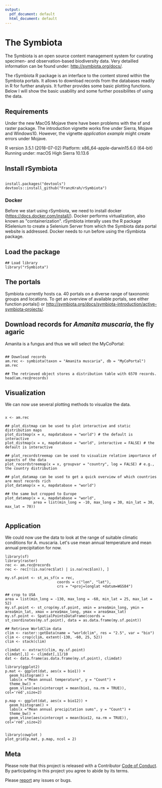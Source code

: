 ```yaml
---
output:
  pdf_document: default
  html_document: default
---
```

# The Symbiota

The Symbiota is an open source content management system for curating specimen- and observation-based biodiversity data. 
Very detailled information can be found under: http://symbiota.org/docs/.

The rSymbiota R package is an interface to the content stored within the Symbiota portals. It allows to download records from the databases readily in R for further analysis. It further provides some basic plotting functions. Below I will show the basic usability and some further possibilites of using the data.


## Requirements
Under the new MacOS Mojave there have been problems with the sf and raster package. The introduction vignette works fine under Sierra, Mojave and Windows10. However, the vignette *application example* might create errors under Mojave.

R version 3.5.1 (2018-07-02)
Platform: x86_64-apple-darwin15.6.0 (64-bit)
Running under: macOS High Sierra 10.13.6


## Install rSymbiota
```{r setup, include=TRUE, eval=FALSE}

install.packages("devtools")
devtools::install_github("FranzKrah/rSymbiota")

```

### Docker

Before we start using rSymbiota, we need to install docker (https://docs.docker.com/install/). Docker performs  virtualization, also known as "containerization". rSymbiota interally uses the R package RSelenium to create a Selenium Server from which the Symbiota data portal website is addressed. 
Docker needs to run before using the rSymbiota package.

## Load the package 
```{r example1, include=TRUE, eval=TRUE, echo=TRUE}
## Load library
library("rSymbiota")
```

## The portals
Symbiota currently hosts ca. 40 portals on a diverse range of taxonomic groups and locations. To get an overview of available portals, see either function portals() or http://symbiota.org/docs/symbiota-introduction/active-symbiota-projects/.


## Download records for *Amanita muscaria*, the fly agaric
Amanita is a fungus and thus we will select the MyCoPortal:

```{r example1, include=TRUE, eval=TRUE, echo=TRUE}

## Download records
am.rec <- symbiota(taxon = "Amanita muscaria", db = "MyCoPortal")
am.rec

## The retrieved object stores a distribution table with 6570 records.
head(am.rec@records)
```

## Visualization
We can now use several plotting methods to visualize the data.

```{r plots, include=TRUE, eval=TRUE, echo=TRUE}

x <- am.rec

## plot_distmap can be used to plot interactive and static distribution maps
plot_distmap(x = x, mapdatabase = "world") # the default is interactive
plot_distmap(x = x, mapdatabase = "world", interactive = FALSE) # the default is interactive

## plot_recordstreemap can be used to visualize relative importance of aspects of the data
plot_recordstreemap(x = x, groupvar = "country", log = FALSE) # e.g., the country distribution

## plot_datamap can be used to get a quick overview of which countries are most records rich
plot_datamap(x = x, mapdatabase = "world")

## the same but cropped to Europe
plot_datamap(x = x, mapdatabase = "world",
             area = list(min_long = -10, max_long = 30, min_lat = 30, max_lat = 70))


```

## Application
We could now use the data to look at the range of suitable climatic conditions for A. muscaria. Let's use mean annual temperature and mean annual precipitation for now. 

```{r clim, include=TRUE, eval=TRUE, echo=TRUE}
library(sf)
library(raster)
rec <- am.rec@records
rec <- rec[!(is.na(rec$lat) | is.na(rec$lon)), ]

my.sf.point <- st_as_sf(x = rec, 
                        coords = c("lon", "lat"),
                        crs = "+proj=longlat +datum=WGS84")

## crop to USA
area = list(min_long = -130, max_long = -60, min_lat = 25, max_lat = 52)
my.sf.point <- st_crop(my.sf.point, xmin = area$min_long, ymin = area$min_lat, xmax = area$max_long, ymax = area$max_lat)
my.sf.point <- SpatialPointsDataFrame(coords = st_coordinates(my.sf.point), data = as.data.frame(my.sf.point))

## Retrieve WorldClim data
clim <- raster::getData(name = "worldclim", res = "2.5", var = "bio")
clim <- crop(clim, extent(-130, -60, 25, 52))
clim <- stack(clim)

climdat <- extract(clim, my.sf.point)
climdat[,1] <- climdat[,1]/10
dat <- data.frame(as.data.frame(my.sf.point), climdat)

library(ggplot2)
p.mat <- ggplot(dat, aes(x = bio1)) +
  geom_histogram() +
  labs(x ="Mean annual temperature", y = "Count") +
  theme_bw() +
  geom_vline(aes(xintercept = mean(bio1, na.rm = TRUE)), col='red',size=2)

p.map <- ggplot(dat, aes(x = bio12)) +
  geom_histogram() +
  labs(x ="Mean annual precipitation sums", y = "Count") +
  theme_bw() +
  geom_vline(aes(xintercept = mean(bio12, na.rm = TRUE)), col='red',size=2)


library(cowplot )
plot_grid(p.mat, p.map, ncol = 2)

```

## Meta

Please note that this project is released with a Contributor [Code of Conduct](https://github.com/FranzKrah/rSymbiota_dev/blob/master/CONDUCT.md). By participating in this project you agree to abide by its terms.

Please [report](https://github.com/FranzKrah/rSymbiota_dev/issues) any issues or bugs.
 
